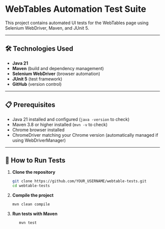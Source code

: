 # WebTables Automation Test Suite

This project contains automated UI tests for the WebTables page using Selenium WebDriver, Maven, and JUnit 5.

---

## 🛠 Technologies Used

- **Java 21**
- **Maven** (build and dependency management)
- **Selenium WebDriver** (browser automation)
- **JUnit 5** (test framework)
- **GitHub** (version control)

---

## 📋 Prerequisites

- Java 21 installed and configured (`java -version` to check)
- Maven 3.8 or higher installed (`mvn -v` to check)
- Chrome browser installed
- ChromeDriver matching your Chrome version (automatically managed if using WebDriverManager)

---

## 🚀 How to Run Tests

1. **Clone the repository**
   ```bash
   git clone https://github.com/YOUR_USERNAME/webtable-tests.git
   cd webtable-tests
2. **Compile the project**
   ```bash
   mvn clean compile
3. **Run tests with Maven**
   ```bash 
      mvn test
   
